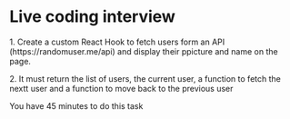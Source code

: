 <h1>Live coding interview</h1>
<p>1. Create a custom React Hook to fetch users form an API (https://randomuser.me/api) and display their ppicture and name on the page.</p>
<p>2. It must return the list of users, the current user, a function to fetch the nextt user and a function to move back to the previous user</p>
<p>You have 45 minutes to do this task</p>

